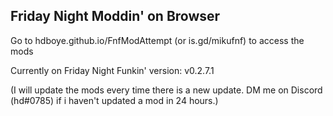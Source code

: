 ## Friday Night Moddin' on Browser ##

Go to hdboye.github.io/FnfModAttempt (or is.gd/mikufnf) to access the mods

Currently on Friday Night Funkin' version: v0.2.7.1

(I will update the mods every time there is a new update. DM me on Discord (hd#0785) if i haven't updated a mod in 24 hours.)
